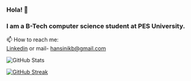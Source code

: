 ### Hola! 👋

<!---

- 🔭 I’m currently working on ...

- 👯 I’m looking to collaborate on ...
- 🤔 I’m looking for help with ...
- 💬 Ask me about ...
--->
### I am a B-Tech computer science student at PES University.


 📫 How to reach me:<br/>
             [Linkedin](https://www.linkedin.com/in/hansini-k-b-37a665223/)
             or mail- hansinikb@gmail.com



![GitHub Stats](https://github-readme-stats.vercel.app/api?username=hansini-9740&theme=tokyonight)

[![GitHub Streak](http://github-readme-streak-stats.herokuapp.com?user=hansini-9740&theme=tokyonight&date_format=M%20j%5B%2C%20Y%5D&border=DDDCD4)](https://git.io/streak-stats)

<!--![Activity graph](https://activity-graph.herokuapp.com/graph?username=hansini-9740&theme=react-dark)-->
